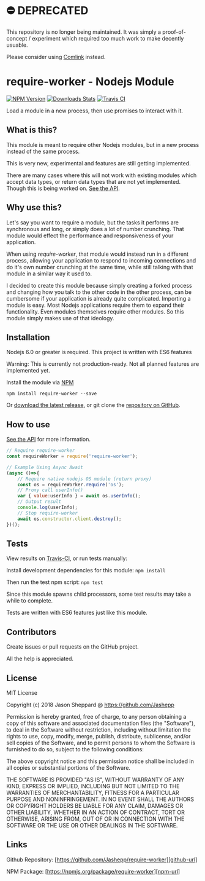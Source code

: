 # ⛔️ DEPRECATED

This repository is no longer being maintained. It was simply a proof-of-concept / experiment which required too much work to make decently usuable.

Please consider using [Comlink](https://github.com/GoogleChromeLabs/comlink) instead.

# require-worker - Nodejs Module

[![NPM Version][npm-image]][npm-url]
[![Downloads Stats][npm-downloads]][npm-url]
[![Travis CI][travis-image]][travis-url]

Load a module in a new process, then use promises to interact with it.

## What is this?

This module is meant to require other Nodejs modules, but in a new process instead of the same process.

This is very new, experimental and features are still getting implemented.

There are many cases where this will not work with existing modules which accept data types, or return data types that are not yet implemented. Though this is being worked on. [See the API][api-url].

## Why use this?

Let's say you want to require a module, but the tasks it performs are synchronous and long, or simply does a lot of number crunching. That module would effect the performance and responsiveness of your application.

When using _require-worker_, that module would instead run in a different process, allowing your application to respond to incoming connections and do it's own number crunching at the same time, while still talking with that module in a similar way it used to.

I decided to create this module because simply creating a forked process and changing how you talk to the other code in the other process, can be cumbersome if your application is already quite complicated. Importing a module is easy. Most Nodejs applications require them to expand their functionality. Even modules themselves require other modules. So this module simply makes use of that ideology.

## Installation

Nodejs 6.0 or greater is required. This project is written with ES6 features

Warning: This is currently not production-ready. Not all planned features are implemented yet.

Install the module via [NPM][npm-url]
```
npm install require-worker --save
```
Or [download the latest release][github-releases], or git clone the [repository on GitHub][github-branch].

## How to use

[See the API][api-url] for more information.

```js
// Require require-worker
const requireWorker = require('require-worker');

// Example Using Async Await
(async ()=>{
	// Require native nodejs OS module (return proxy)
	const os = requireWorker.require('os');
	// Proxy call userInfo()
	var { value:userInfo } = await os.userInfo();
	// Output result
	console.log(userInfo);
	// Stop require-worker
	await os.constructor.client.destroy();
})();
```

## Tests

View results on [Travis-CI][travis-url], or run tests manually:

Install development dependencies for this module: `npm install`

Then run the test npm script: `npm test`

Since this module spawns child processors, some test results may take a while to complete.

Tests are written with ES6 features just like this module.

## Contributors

Create issues or pull requests on the GitHub project.

All the help is appreciated.

## License

MIT License

Copyright (c) 2018 Jason Sheppard @ https://github.com/Jashepp

Permission is hereby granted, free of charge, to any person obtaining a copy
of this software and associated documentation files (the "Software"), to deal
in the Software without restriction, including without limitation the rights
to use, copy, modify, merge, publish, distribute, sublicense, and/or sell
copies of the Software, and to permit persons to whom the Software is
furnished to do so, subject to the following conditions:

The above copyright notice and this permission notice shall be included in all
copies or substantial portions of the Software.

THE SOFTWARE IS PROVIDED "AS IS", WITHOUT WARRANTY OF ANY KIND, EXPRESS OR
IMPLIED, INCLUDING BUT NOT LIMITED TO THE WARRANTIES OF MERCHANTABILITY,
FITNESS FOR A PARTICULAR PURPOSE AND NONINFRINGEMENT. IN NO EVENT SHALL THE
AUTHORS OR COPYRIGHT HOLDERS BE LIABLE FOR ANY CLAIM, DAMAGES OR OTHER
LIABILITY, WHETHER IN AN ACTION OF CONTRACT, TORT OR OTHERWISE, ARISING FROM,
OUT OF OR IN CONNECTION WITH THE SOFTWARE OR THE USE OR OTHER DEALINGS IN THE
SOFTWARE.

## Links

Github Repository: [https://github.com/Jashepp/require-worker][github-url]

NPM Package: [https://npmjs.org/package/require-worker][npm-url]

[api-url]: API.md
[github-url]: https://github.com/Jashepp/require-worker
[github-branch]: https://github.com/Jashepp/require-worker/tree/master
[github-releases]: https://github.com/Jashepp/require-worker/releases
[github-tags]: https://github.com/Jashepp/require-worker/tags
[npm-image]: https://img.shields.io/npm/v/require-worker.svg?style=flat-square
[npm-url]: https://npmjs.org/package/require-worker
[npm-downloads]: https://img.shields.io/npm/dm/require-worker.svg?style=flat-square
[travis-image]: https://travis-ci.org/Jashepp/require-worker.svg?branch=master
[travis-url]: https://travis-ci.org/Jashepp/require-worker
